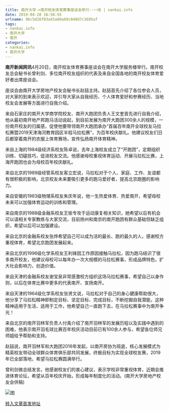 ```yaml
---
title: 南开大学->南开校友体育赛事座谈会举行--一线 | nankai.info
date: 2019-04-28 16:58:55
urlname: 96c5d26f03a43a60a69c840d7c3695af
tags: 
- nankai.info
- 南开大学
- 南开
categories:
- nankai.info
- 南开大学
---
```


**南开新闻网讯**4月20日，南开校友体育赛事座谈会在南开大学服务楼举行。南开校友总会秘书长曾利剑、多位南开校友组织的代表及来自全国各地的南开校友体育爱好者出席座谈会。

座谈会由南开大学房地产校友会秘书长赵喆主持。赵喆首先介绍了各位参会人员，对大家的到来表示欢迎，并引导大家从自我经历、个人体育爱好和参赛经历、当地校友会发展等方面进行自我介绍。

来自石家庄的南开大学商学院校友、南开大跑团负责人王文奎首先进行自我介绍，他从最初南开地产邦跑马活动说起，到目前发展为南开大跑团300余人的规模，一份南开校友的归属感，促使他要带领南开大跑团承办“首届百年南开全球校友马拉松赛暨2019天津海河教育园区半程马拉松赛”，为百年校庆献礼。他建议校友们日后都穿着南开的衣服上体育赛场，宣传弘扬南开体育精神。

来自上海的1984级经济系校友陈卓说，去年上海校友成立了“开跑团”，定期组织训练、切磋技巧，促进校友交流。他感谢母校重视体育运动、开展马拉松比赛，上海开跑团也会为母校百年校庆献礼。

来自北京的1989级经管系校友客立宏说，马拉松对于个人、家庭、工作、友谊都有很积极的影响，北京校友未来要吸引更多的跑马爱好者，提高北京跑圈的影响力。

来自安徽的1983级物理系校友朱庆年说，他一生热爱体育、热爱南开，希望母校未来可以加强体育运动的训练和管理。

来自南京的1988级金融系校友王愉专攻于运动康复相关知识，她希望以后有机会可以请相关专家教练与大家交流，目前扬州和南京的南开跑团有群众基础但缺乏组织，希望以后可以加强建设。

来自北京的金融系校友张烨希望自己可以成为活的最长、跑的最久的人，感谢校方重视体育，希望北京跑团发展起来。

来自北京的1996级化学系校友王利锋因工作原因接触马拉松，因为跑马结识了很多南开校友，他建议母校可以每年办一次大规模的马拉松赛事，形成品牌特色，扩大社会影响力，创造价值。

来自天津的金融系校友谢宝泉非常感激校方组织这场马拉松赛事，希望自己以身作则，以后在体育比赛中更多的代表南开、宣扬南开。

来自天津的1964级化学系校友张贤文说，马拉松对于自己的身心健康帮助很大，他分享了马拉松精神即制定目标、坚定目标、完成目标，不断挖掘自我潜能，这种精神适用于生活、适用于工作，他希望自己一直跑下去，在马拉松赛事中为南开争光！

来自北京的南开羽林军负责人付禹介绍了南开羽林军的发展历程以及实践中遇到的困难，他表示南开羽毛球比赛百年校庆活动目前已有100余人参与，希望各位师兄师姐给予帮助和支持。

赵喆说，南开羽林军和大跑团2016年发起，以南开房协为班底，核心发展模式为精英校友带动全球群众体育俱乐部共同发展，终极目标为实现全球校友赛，2019年已全部落地，希望马拉松赛圆满举行。

曾利剑做总结发言。他感谢校友们的衷心建议，表示学校非常重视体育，近期会推进体育论坛，希望从百年校庆开始，形成每年制度化的活动。(南开大学房地产校友会供稿)

![图](http://news.nankai.edu.cn/pic/0/00/35/08/350844_936870.jpg)

[转入文章首发地址](http://news.nankai.edu.cn/zhxw/system/2019/04/24/000446937.shtml)